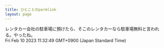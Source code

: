 ```yaml
---
title: ひとことのpermlink
layout: page
---
```

<div class="box" dt="1675996369848">
  レンタカー会社の駐車場に預けたら、そこのレンタカーなら駐車場無料と言われる。やったね。
  <div class="content is-small">Fri Feb 10 2023 11:32:49 GMT+0900 (Japan Standard Time)</div>
</div>